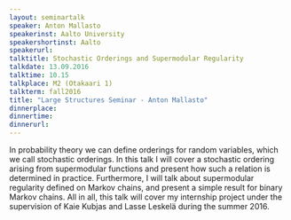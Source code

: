 ```yaml
---
layout: seminartalk
speaker: Anton Mallasto
speakerinst: Aalto University
speakershortinst: Aalto
speakerurl: 
talktitle: Stochastic Orderings and Supermodular Regularity
talkdate: 13.09.2016
talktime: 10.15
talkplace: M2 (Otakaari 1)
talkterm: fall2016
title: "Large Structures Seminar - Anton Mallasto"
dinnerplace: 
dinnertime: 
dinnerurl: 
---
```

In probability theory we can define orderings for random variables, which we call stochastic orderings. In this talk I will cover a stochastic ordering arising from supermodular functions and present how such a relation is determined in practice. Furthermore, I will talk about supermodular regularity defined on Markov chains, and present a simple result for binary Markov chains. All in all, this talk will cover my internship project under the supervision of Kaie Kubjas and Lasse Leskelä during the summer 2016. 
